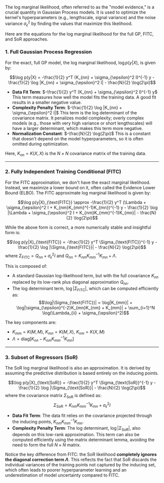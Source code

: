 The log marginal likelihood, often referred to as the "model evidence," is a crucial quantity in Gaussian Process models. It is used to optimize the kernel's hyperparameters (e.g., lengthscale, signal variance) and the noise variance $\sigma_{\epsilon}^2$ by finding the values that maximize this likelihood.

Here are the equations for the log marginal likelihood for the full GP, FITC, and SoR approaches.

### 1. Full Gaussian Process Regression

For the exact, full GP model, the log marginal likelihood, $\log p(y|X)$, is given by:

$$\log p(y|X) = -\frac{1}{2} y^T (K_{nn} + \sigma_{\epsilon}^2 I)^{-1} y - \frac{1}{2} \log |K_{nn} + \sigma_{\epsilon}^2 I| - \frac{N}{2} \log(2\pi)$$

* **Data Fit Term**: $-\frac{1}{2} y^T (K_{nn} + \sigma_{\epsilon}^2 I)^{-1} y$
    This term measures how well the model fits the training data. A good fit results in a smaller negative value.
* **Complexity Penalty Term**: $-\frac{1}{2} \log |K_{nn} + \sigma_{\epsilon}^2 I|$
    This term is the log determinant of the covariance matrix. It penalizes model complexity; overly complex models (e.g., those with very high variance or short lengthscales) will have a larger determinant, which makes this term more negative.
* **Normalization Constant**: $-\frac{N}{2} \log(2\pi)$
    This is a constant that doesn't depend on the model hyperparameters, so it is often omitted during optimization.

Here, $K_{nn} = K(X, X)$ is the $N \times N$ covariance matrix of the training data.

---

### 2. Fully Independent Training Conditional (FITC)

For the FITC approximation, we don't have the exact marginal likelihood. Instead, we maximize a lower bound on it, often called the Evidence Lower Bound (ELBO). The FITC approximate log marginal likelihood is given by:

$$\log p(y|X)_{\text{FITC}} \approx -\frac{1}{2} y^T (\Lambda + \sigma_{\epsilon}^2 I + K_{nm}K_{mm}^{-1}K_{mn})^{-1} y - \frac{1}{2} \log |\Lambda + \sigma_{\epsilon}^2 I + K_{nm}K_{mm}^{-1}K_{mn}| - \frac{N}{2} \log(2\pi)$$

While the above form is correct, a more numerically stable and insightful form is:

$$\log p(y|X)_{\text{FITC}} = -\frac{1}{2} y^T \Sigma_{\text{FITC}}^{-1} y - \frac{1}{2} \log |\Sigma_{\text{FITC}}| - \frac{N}{2} \log(2\pi)$$
where $\Sigma_{\text{FITC}} = Q_{nn} + \sigma_{\epsilon}^2I$ and $Q_{nn} = K_{nm}K_{mm}^{-1}K_{mn} + \Lambda$.

This is composed of:
* A standard Gaussian log-likelihood term, but with the full covariance $K_{nn}$ replaced by its low-rank plus diagonal approximation $Q_{nn}$.
* The log determinant term, $\log|\Sigma_{\text{FITC}}|$, which can be computed efficiently as:
    $$\log|\Sigma_{\text{FITC}}| = \log|K_{mm}| + \log|\sigma_{\epsilon}^{-2}K_{mn}K_{nm} + K_{mm}| + \sum_{i=1}^N \log(\Lambda_{ii} + \sigma_{\epsilon}^2)$$

The key components are:
* $K_{mm} = K(M, M)$, $K_{mn} = K(M, X)$, $K_{nm} = K(X, M)$
* $\Lambda = \text{diag}[K_{nn} - K_{nm}K_{mm}^{-1}K_{mn}]$

---

### 3. Subset of Regressors (SoR)

The SoR log marginal likelihood is also an approximation. It is derived by assuming the predictive distribution is based entirely on the inducing points.

$$\log p(y|X)_{\text{SoR}} = -\frac{1}{2} y^T \Sigma_{\text{SoR}}^{-1} y - \frac{1}{2} \log |\Sigma_{\text{SoR}}| - \frac{N}{2} \log(2\pi)$$
where the covariance matrix $\Sigma_{\text{SoR}}$ is defined as:
$$\Sigma_{\text{SoR}} = K_{nm}K_{mm}^{-1}K_{mn} + \sigma_{\epsilon}^2 I$$

* **Data Fit Term**: The data fit relies on the covariance projected through the inducing points, $K_{nm}K_{mm}^{-1}K_{mn}$.
* **Complexity Penalty Term**: The log determinant, $\log|\Sigma_{\text{SoR}}|$, also depends on this low-rank approximation. This term can also be computed efficiently using the matrix determinant lemma, avoiding the need to form the full $N \times N$ matrix.

Notice the key difference from FITC: the SoR likelihood **completely ignores the diagonal correction term $\Lambda$**. This reflects the fact that SoR discards the individual variances of the training points not captured by the inducing set, which often leads to poorer hyperparameter learning and an underestimation of model uncertainty compared to FITC.